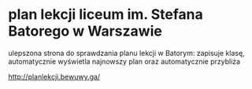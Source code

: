 # plan lekcji liceum im. Stefana Batorego w Warszawie

ulepszona strona do sprawdzania planu lekcji w Batorym: zapisuje klasę, automatycznie wyświetla najnowszy plan oraz automatycznie przybliża

http://planlekcji.bewuwy.ga/
